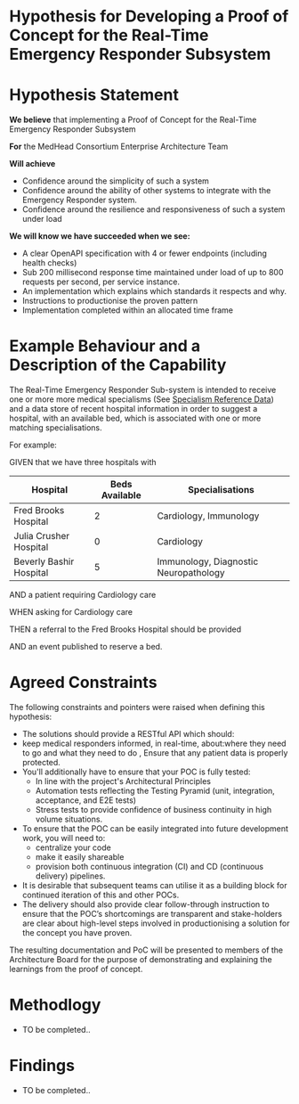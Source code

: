 # Hypothesis for Developing a Proof of Concept for the Real-Time Emergency Responder Subsystem

# Hypothesis Statement

**We believe** that implementing a Proof of Concept for the Real-Time Emergency
Responder Subsystem

**For** the MedHead Consortium Enterprise Architecture Team

**Will achieve**
* Confidence around the simplicity of such a system
* Confidence around the ability of other systems to integrate with the Emergency Responder system.
* Confidence around the resilience and responsiveness of such a system under load

**We will know we have succeeded when we see:**
* A clear OpenAPI specification with 4 or fewer endpoints (including health checks)
* Sub 200 millisecond response time maintained under load of up to 800 requests per second, per service instance.
* An implementation which explains which standards it respects and why.
* Instructions to productionise the proven pattern
* Implementation completed within an allocated time frame

# Example Behaviour and a Description of the Capability

The Real-Time Emergency Responder Sub-system is intended to receive one or more
more medical specialisms (See [Specialism Reference Data](../models/reference-data/specialities)) 
and a data store of recent hospital information in order to suggest a hospital, with an available bed, which is associated with
    one or more matching specialisations.
    
   For example:
   
   GIVEN that we have three hospitals with
   
   | Hospital | Beds Available  | Specialisations |
   | -------- | --------------  | -------------- |
   | Fred Brooks Hospital | 2 | Cardiology, Immunology |
   | Julia Crusher Hospital | 0 | Cardiology |
   | Beverly Bashir Hospital | 5 | Immunology, Diagnostic Neuropathology |
   
   AND a patient requiring Cardiology care
   
   WHEN asking for Cardiology care
   
   THEN a referral to the Fred Brooks Hospital should be provided
   
   AND an event published to reserve a bed.


# Agreed Constraints

The following constraints and pointers were raised when defining this hypothesis:

* The solutions should provide a RESTful API which should: 
 * keep medical responders informed, in real-time, about:where they need to go and what they need to do
 , Ensure that any patient data is properly protected. 
* You'll additionally have to ensure that your POC is fully tested:
  * In line with the project's Architectural Principles
  * Automation tests reflecting the Testing Pyramid (unit, integration, acceptance, and E2E tests)
  * Stress tests to provide confidence of business continuity in high volume situations.
* To ensure that the POC can be easily integrated into future development 
work, you will need to:
   * centralize your code
   * make it easily shareable
   * provision both continuous integration (CI) and CD (continuous delivery) pipelines.
* It is desirable that subsequent teams can utilise it as a building block for 
continued iteration of this and other POCs.
* The delivery should also provide clear follow-through instruction to ensure that 
the POC’s shortcomings are transparent and stake-holders are clear about high-level steps involved in productionising a solution for the concept you have proven.

The resulting documentation and PoC will be presented to members of the Architecture Board for the purpose of 
 demonstrating and explaining the learnings from the proof of concept.

# Methodlogy

* TO be completed..

# Findings

* TO be completed..